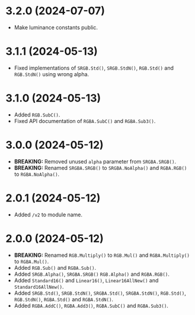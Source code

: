 # 3.2.0 (2024-07-07)
* Make luminance constants public.

# 3.1.1 (2024-05-13)
* Fixed implementations of `SRGB.Std()`, `SRGB.StdN()`, `RGB.Std()` and `RGB.StdN()` using wrong alpha.

# 3.1.0 (2024-05-13)
* Added `RGB.SubC()`.
* Fixed API documentation of `RGBA.SubC()` and `RGBA.Sub3()`.

# 3.0.0 (2024-05-12)
* **BREAKING:** Removed unused `alpha` parameter from `SRGBA.SRGB()`.
* **BREAKING:** Renamed `SRGBA.SRGB()` to `SRGBA.NoAlpha()` and `RGBA.RGB()` to `RGBA.NoAlpha()`.

# 2.0.1 (2024-05-12)
* Added `/v2` to module name.

# 2.0.0 (2024-05-12)
* **BREAKING:** Renamed `RGB.Multiply()` to `RGB.Mul()` and `RGBA.Multiply()` to `RGBA.Mul()`.
* Added `RGB.Sub()` and `RGBA.Sub()`.
* Added `SRGB.Alpha()`, `SRGBA.SRGB()` `RGB.Alpha()` and `RGBA.RGB()`.
* Added `Standard16()` and `Linear16()`, `Linear16AllNew()` and `Standard16AllNew()`.
* Added `SRGB.Std()`, `SRGB.StdN()`, `SRGBA.Std()`, `SRGBA.StdN()`, `RGB.Std()`, `RGB.StdN()`, `RGBA.Std()` and `RGBA.StdN()`.
* Added `RGBA.AddC()`, `RGBA.Add3()`, `RGBA.SubC()` and `RGBA.Sub3()`.
